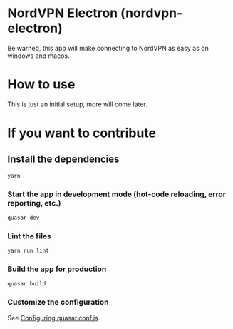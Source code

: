 # NordVPN Electron (nordvpn-electron)

Be warned, this app will make connecting to NordVPN as easy as on windows and macos.

# How to use

This is just an initial setup, more will come later.

# If you want to contribute

## Install the dependencies
```bash
yarn
```

### Start the app in development mode (hot-code reloading, error reporting, etc.)
```bash
quasar dev
```

### Lint the files
```bash
yarn run lint
```

### Build the app for production
```bash
quasar build
```

### Customize the configuration
See [Configuring quasar.conf.js](https://quasar.dev/quasar-cli/quasar-conf-js).
